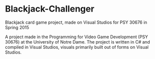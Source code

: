 # Blackjack-Challenger
Blackjack card game project, made on Visual Studios for PSY 30676 in Spring 2015

A project made in the Programming for Video Game Development (PSY 30676) at the University of Notre Dame.
The project is written in C# and compiled in Visual Studios, visuals primarily built out of forms on Visual Studios.
